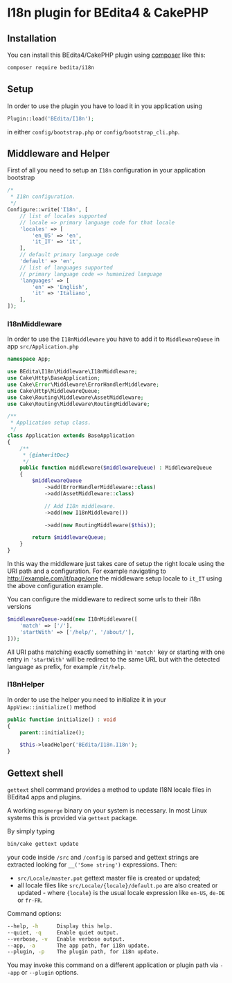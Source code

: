 # I18n plugin for BEdita4 & CakePHP

## Installation

You can install this BEdita4/CakePHP plugin using [composer](http://getcomposer.org) like this:

```bash
composer require bedita/i18n
```

## Setup

In order to use the plugin you have to load it in you application using

```php
Plugin::load('BEdita/I18n');
```

in either `config/bootstrap.php` or `config/bootstrap_cli.php`.

## Middleware and Helper

First of all you need to setup an `I18n` configuration in your application bootstrap

```php
/*
 * I18n configuration.
 */
Configure::write('I18n', [
    // list of locales supported
    // locale => primary language code for that locale
    'locales' => [
        'en_US' => 'en',
        'it_IT' => 'it',
    ],
    // default primary language code
    'default' => 'en',
    // list of languages supported
    // primary language code => humanized language
    'languages' => [
        'en' => 'English',
        'it' => 'Italiano',
    ],
]);
```

### I18nMiddleware

In order to use the `I18nMiddleware` you have to add it to `MiddlewareQueue` in app `src/Application.php`

```php
namespace App;

use BEdita\I18n\Middleware\I18nMiddleware;
use Cake\Http\BaseApplication;
use Cake\Error\Middleware\ErrorHandlerMiddleware;
use Cake\Http\MiddlewareQueue;
use Cake\Routing\Middleware\AssetMiddleware;
use Cake\Routing\Middleware\RoutingMiddleware;

/**
 * Application setup class.
 */
class Application extends BaseApplication
{
    /**
     * {@inheritDoc}
     */
    public function middleware($middlewareQueue) : MiddlewareQueue
    {
        $middlewareQueue
            ->add(ErrorHandlerMiddleware::class)
            ->add(AssetMiddleware::class)

            // Add I18n middleware.
            ->add(new I18nMiddleware())

            ->add(new RoutingMiddleware($this));

        return $middlewareQueue;
    }
}
```

In this way the middleware just takes care of setup the right locale using the URI path and a configuration.
For example navigating to http://example.com/it/page/one the middleware setup locale to `it_IT`
using the above configuration example.

You can configure the middleware to redirect some urls to their i18n versions

```php
$middlewareQueue->add(new I18nMiddleware([
    'match' => ['/'],
    'startWith' => ['/help/', '/about/'],
]));
```

All URI paths matching exactly something in `'match'` key or starting with one entry in `'startWith'`
will be redirect to the same URL but with the detected language as prefix, for example `/it/help`.

### I18nHelper

In order to use the helper you need to initialize it in your `AppView::initialize()` method

```php
public function initialize() : void
{
    parent::initialize();

    $this->loadHelper('BEdita/I18n.I18n');
}
```

## Gettext shell

`gettext` shell command provides a method to update I18N locale files in BEdita4 apps and plugins.

A working `msgmerge` binary on your system is necessary. In most Linux systems this is provided via `gettext` package.

By simply typing

```bash
bin/cake gettext update
```

your code inside `/src` and `/config` is parsed and gettext strings are extracted looking for `__('Some string')` expressions.
Then:

* `src/Locale/master.pot` gettext master file is created or updated;
* all locale files like `src/Locale/{locale}/default.po` are also created or updated - where `{locale}` is the usual locale expression like `en-US`, `de-DE` or `fr-FR`.

Command options:

```bash
--help, -h      Display this help.
--quiet, -q     Enable quiet output.
--verbose, -v   Enable verbose output.
--app, -a       The app path, for i18n update.
--plugin, -p    The plugin path, for i18n update.
```

You may invoke this command on a different application or plugin path via `--app` or `--plugin` options.
